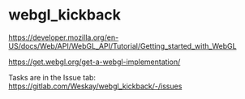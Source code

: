 # webgl_kickback

https://developer.mozilla.org/en-US/docs/Web/API/WebGL_API/Tutorial/Getting_started_with_WebGL

https://get.webgl.org/get-a-webgl-implementation/

Tasks are in the Issue tab: https://gitlab.com/Weskay/webgl_kickback/-/issues
